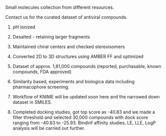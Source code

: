 Small molecules collection from different resources.

Contact us for the curated dataset of antiviral compounds.

1. pH ionized

2. Desalted - retaining larger fragments

3. Maintained chiral centers and checked stereoisomers

4. Converted 2D to 3D structures using AMBER FF and optimized

5. Dataset of approx. 1,81,000 compounds (reported, purchasable, known compounds, FDA approved)

6. Similarity based, experiments and biologica data including pharmacophore screening.

7. Workflow of KNIME will be updated soon here and the narrowed down dataset in SMILES.

8. Completed docking studies, got top score as -40.83 and we made a filter threshold and selected 30,000 compounds with dock score ranging from -40.83 to -25.93. Bindinf affinity studies, LE, LLE, LogP analysis will be carried out further.
